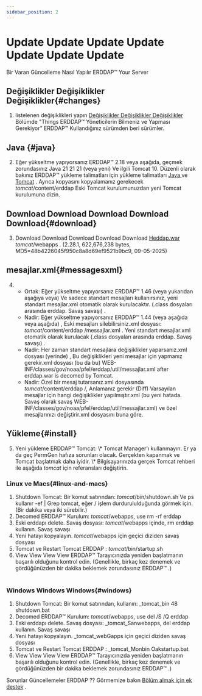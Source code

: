 ```yaml
---
sidebar_position: 2
---
```

# Update Update Update Update Update Update Update
Bir Varan Güncelleme Nasıl Yapılır ERDDAP™ Your Server

## Değişiklikler Değişiklikler Değişiklikler{#changes} 
1. listelenen değişiklikleri yapın [Değişiklikler Değişiklikler Değişiklikler](/changes) Bölümde "Things ERDDAP™ Yöneticilerin Bilmeniz ve Yapması Gerekiyor” ERDDAP™ Kullandığınız sürümden beri sürümler.
     
##  Java  {#java} 
2. Eğer yükseltme yapıyorsanız ERDDAP™ 2.18 veya aşağıda, geçmek zorundasınız Java 21 21 21 (veya yeni) Ve ilgili Tomcat 10. Düzenli olarak bakınız ERDDAP™ yükleme talimatları için yükleme talimatları [ Java ](/docs/server-admin/deploy-install#java) ve [Tomcat](/docs/server-admin/deploy-install#tomcat) . Ayrıca kopyasını kopyalamanız gerekecek _tomcat_/content/erddap Eski Tomcat kurulumunuzdan yeni Tomcat kurulumuna dizin.

## Download Download Download Download Download{#download} 
3. Download Download Download Download Download [Heddap.war](https://github.com/ERDDAP/erddap/releases/download/v2.28.1/erddap.war) _tomcat_/webapps .
     (2.28.1, 622,676,238 bytes, MD5=48b4226045f950c8a8d69ef9521b9bc9, 09-05-2025) 
     
## mesajlar.xml{#messagesxml} 
4. 
    * Ortak: Eğer yükseltme yapıyorsanız ERDDAP™ 1.46 (veya yukarıdan aşağıya veya) Ve sadece standart mesajları kullanırsınız, yeni standart mesajlar.xml otomatik olarak kurulacaktır. (.class dosyaları arasında erddap. Savaş savaşı) .
         
    * Nadir: Eğer yükseltme yapıyorsanız ERDDAP™ 1.44 (veya aşağıda veya aşağıda) ,
Eski mesajları silebilirsiniz.xml dosyası:
         _tomcat_/content/erddap /messajlar.xml .
Yeni standart mesajlar.xml otomatik olarak kurulacak (.class dosyaları arasında erddap. Savaş savaşı) .
         
    * Nadir: Her zaman standart mesajlara değişiklikler yaparsanız.xml dosyası (yerinde) ,
Bu değişiklikleri yeni mesajlar için yapmanız gerekir.xml dosyası (bu da bu)
WEB-INF/classes/gov/noaa/pfel/erddap/util/messajlar.xml after erddap.war is decomed by Tomcat.
         
    * Nadir: Özel bir mesaj tutarsanız.xml dosyasında _tomcat_/content/erddap /,
Anlamanız gerekir (Diff) Varsayılan mesajlar için hangi değişiklikler yapılmıştır.xml (bu yeni hatada. Savaş olarak savaş
WEB-INF/classes/gov/noaa/pfel/erddap/util/messajlar.xml) ve özel mesajlarınızı değiştirir.xml dosyasını buna göre.
         
## Yükleme{#install} 
5. Yeni yükleme ERDDAP™ Tomcat:
\\* Tomcat Manager'ı kullanmayın. Er ya da geç PermGen hafıza sorunları olacak. Gerçekten kapanmak ve Tomcat başlatmak daha iyidir.
\\* Bilgisayarınızda gerçek Tomcat rehberi ile aşağıda _tomcat_ için referansları değiştirin.
     
### Linux ve Macs{#linux-and-macs} 
1. Shutdown Tomcat: Bir komut satırından: _tomcat_/bin/shutdown.sh
Ve ps kullanır -ef | Grep tomcat, eğer / işlem durdurululduğunda görmek için. (Bir dakika veya iki sürebilir.) 
2. Decomed ERDDAP™ Kurulum: _tomcat_/webapps, use
rm -rf erddap
3. Eski erddapı delete. Savaş dosyası: _tomcat_/webapps içinde, rm erddap kullanın. Savaş savaşı
4. Yeni hatayı kopyalayın. _tomcat_/webapps için geçici diziden savaş dosyası
5. Tomcat ve Restart Tomcat ERDDAP : _tomcat_/bin/startup.sh
6. View View View View ERDDAP™ Tarayıcınızda yeniden başlatmanın başarılı olduğunu kontrol edin.
     (Genellikle, birkaç kez denemek ve gördüğünüzden bir dakika beklemek zorundasınız ERDDAP™ .)   
             
### Windows Windows Windows{#windows} 
1. Shutdown Tomcat: Bir komut satırından, kullanın: _tomcat_bin 48 shutdown.bat 
2. Decomed ERDDAP™ Kurulum: _tomcat_/webapps, use
del /S /Q erddap
3. Eski erddapı delete. Savaş dosyası: _tomcat_Sanwebapps, del erddap kullanın. Savaş savaşı
4. Yeni hatayı kopyalayın. _tomcat_webGapps için geçici diziden savaş dosyası
5. Tomcat ve Restart Tomcat ERDDAP : _tomcat_Monbin Oakstartup.bat
6. View View View View ERDDAP™ Tarayıcınızda yeniden başlatmanın başarılı olduğunu kontrol edin.
     (Genellikle, birkaç kez denemek ve gördüğünüzden bir dakika beklemek zorundasınız ERDDAP™ .) 

Sorunlar Güncellemeler ERDDAP ?? Görmemize bakın [Bölüm almak için ek destek](/docs/intro#support) .
